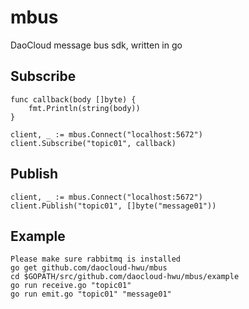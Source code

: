 # mbus
DaoCloud message bus sdk, written in go

## Subscribe
    func callback(body []byte) {
        fmt.Println(string(body))
    }

    client, _ := mbus.Connect("localhost:5672")
    client.Subscribe("topic01", callback)

## Publish
    client, _ := mbus.Connect("localhost:5672")
    client.Publish("topic01", []byte("message01"))

## Example
    Please make sure rabbitmq is installed
    go get github.com/daocloud-hwu/mbus
    cd $GOPATH/src/github.com/daocloud-hwu/mbus/example
    go run receive.go "topic01"
    go run emit.go "topic01" "message01"
